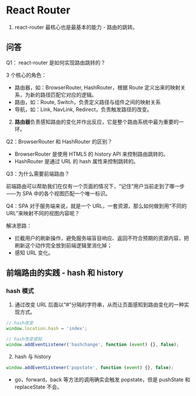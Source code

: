 # React Router

1. react-router 最核心也是最基本的能力 - 路由的跳转。

## 问答

Q1： react-router 是如何实现路由跳转的？

3 个核心的角色：

- 路由器，如：BrowserRouter, HashRouter，根据 Route 定义出来的映射关系，为新的路径匹配它对应的逻辑。
- 路由，如：Route, Switch，负责定义路径与组件之间的映射关系
- 导航，如：Link, NavLink, Redirect，负责触发路径的改变。

2. **路由器**负责感知路由的变化并作出反应，它是整个路由系统中最为重要的一环。

Q2：BrowserRouter 和 HashRouter 的区别？

- BrowserRouter 是使用 HTML5 的 history API 来控制路由跳转的。
- HashRouter 是通过 URL 的 hash 属性来控制跳转的。

Q3：为什么需要前端路由？

前端路由可以帮助我们在仅有⼀个⻚⾯的情况下，“记住”⽤户当前⾛到了哪⼀步⸺为 SPA 中的各个视图匹配⼀个唯⼀标识。

Q4：SPA 对于服务端来说，就是一个 URL，一套资源，那么如何做到用“不同的 URL”来映射不同的视图内容呢？

解决思路：

- 拦截⽤户的刷新操作，避免服务端盲⽬响应、返回不符合预期的资源内容，把刷新这个动作完全放到前端逻辑⾥消化掉；
- 感知 URL 变化。

## 前端路由的实践 - hash 和 history

### hash 模式

1. 通过改变 URL 后面以“#”分隔的字符串，从而让页面感知到路由变化的一种实现方式。

```js
// hash改变
window.location.hash = 'index';

// hash改变感知
window.addEventListener('hashchange', function (event) {}, false);
```

2. hash 与 history

```js
window.addEventListener('popstate', function (event) {}, false);
```

- go，forward，back 等方法的调用确实会触发 popstate，但是 pushState 和 replaceState 不会。
